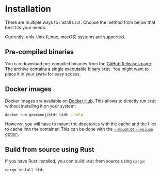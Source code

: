 # Installation

There are multiple ways to install `btdt`. Choose the method from below that best fits your needs.

<div class="warning">

Currently, only Unix (Linux, macOS) systems are supported.

</div>

## Pre-compiled binaries

You can download pre-compiled binaries from the [GitHub Releases page](https://github.com/jgosmann/btdt/releases).
The archive contains a single executable binary `btdt`.
You might want to place it in your `$PATH` for easy access.

## Docker images

Docker images are available on [Docker Hub](https://hub.docker.com/r/jgosmann/btdt).
This allows to directly run `btdt` without installing it on your system:

```sh
docker run gosmannj/btdt btdt --help
```

However, you will have to mount the directories with the cache and the files to cache into the container.
This can be done with the [`--mount` or `--volume` option](https://docs.docker.com/engine/storage/volumes/#syntax).

## Build from source using Rust

If you have Rust installed, you can build `btdt` from source using `cargo`:

```sh
cargo install btdt
```
